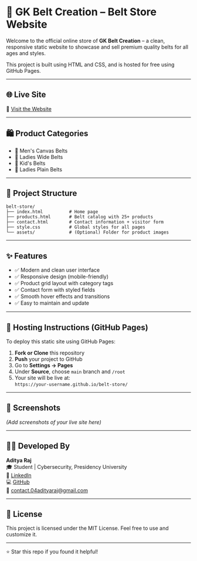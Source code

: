 
# 🧵 GK Belt Creation – Belt Store Website

Welcome to the official online store of **GK Belt Creation** – a clean, responsive static website to showcase and sell premium quality belts for all ages and styles.

This project is built using HTML and CSS, and is hosted for free using GitHub Pages.

---

## 🌐 Live Site

🔗 [Visit the Website](https://omegaabot.github.io/belt-store/)

---

## 🛍️ Product Categories

- 👔 Men's Canvas Belts  
- 👗 Ladies Wide Belts  
- 🧒 Kid's Belts  
- 👜 Ladies Plain Belts  

---

## 📂 Project Structure

```
belt-store/
├── index.html          # Home page
├── products.html       # Belt catalog with 25+ products
├── contact.html        # Contact information + visitor form
├── style.css           # Global styles for all pages
└── assets/             # (Optional) Folder for product images
```

---

## ✨ Features

- ✅ Modern and clean user interface
- ✅ Responsive design (mobile-friendly)
- ✅ Product grid layout with category tags
- ✅ Contact form with styled fields
- ✅ Smooth hover effects and transitions
- ✅ Easy to maintain and update

---

## 🚀 Hosting Instructions (GitHub Pages)

To deploy this static site using GitHub Pages:

1. **Fork or Clone** this repository
2. **Push** your project to GitHub
3. Go to **Settings → Pages**
4. Under **Source**, choose `main` branch and `/root`
5. Your site will be live at:  
   `https://your-username.github.io/belt-store/`

---

## 📸 Screenshots

*(Add screenshots of your live site here)*

---

## 🧑‍💻 Developed By

**Aditya Raj**  
🎓 Student | Cybersecurity, Presidency University  
🔗 [LinkedIn](https://www.linkedin.com/in/aditya-raj-516801256/)  
💻 [GitHub](https://github.com/omegaabot)  
📧 contact.04adityaraj@gmail.com

---

## 📃 License

This project is licensed under the MIT License. Feel free to use and customize it.

---

⭐️ Star this repo if you found it helpful!
